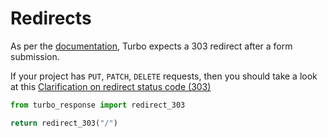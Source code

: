 # Redirects

As per the [documentation](https://turbo.hotwire.dev/handbook/drive#redirecting-after-a-form-submission), Turbo expects a 303 redirect after a form submission.

If your project has `PUT`, `PATCH`, `DELETE` requests, then you should take a look at this [Clarification on redirect status code (303)](https://github.com/hotwired/turbo/issues/84#issuecomment-862656931)

```python
from turbo_response import redirect_303

return redirect_303("/")
```
